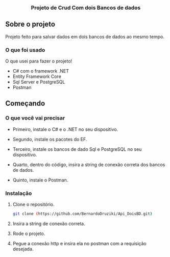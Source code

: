 
<h3 align="center">Projeto de Crud Com dois Bancos de dados</h3>

## Sobre o projeto
Projeto feito para salvar dados em dois bancos de dados ao mesmo tempo.


### O que foi usado

O que usei para fazer o projeto!

* C# com o framework .NET
* Entity Framework Core
* Sql Server e PostgreSQL
* Postman

## Começando

### O que você vai precisar

- Primeiro, instale o C# e o .NET no seu dispositivo.

- Segundo, instale os pacotes do EF.

- Terceiro, instale os bancos de dado Sql e PostgreSQL no seu dispositivo.

- Quarto, dentro do código, insira a string de conexão correta dos bancos de dados.

- Quinto, instale o Postman.



### Instalação

1. Clone o repositório.

   ```sh
   git clone (https://github.com/BernardoDruziki/Api_DoisBD.git)
   ```
2.  Insira a string de conexão correta.
3.  Rode o projeto.
4.  Pegue a conexão http e insira ela no postman com a requisição desejada.

